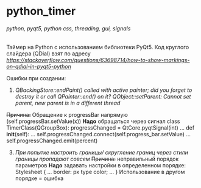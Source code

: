 # python_timer

###### python, pyqt5, python css, threading, gui, signals

Таймер на Python с использованием библиотеки PyQt5. 
Код круглого слайдера (QDial) взят по адресу _https://stackoverflow.com/questions/63698714/how-to-show-markings-on-qdial-in-pyqt5-python_

Ошибки при создании:
1) _QBackingStore::endPaint() called with active painter; did you forget to destroy it or call QPainter::end() on it?_
_QObject::setParent: Cannot set parent, new parent is in a different thread_

~~Причина:~~ Обращение к progressBar напрямую (self.progressBar.setValue(x))
**Надо** обращаться через сигнал
class TimerClass(QGroupBox):
progressChanged = QtCore.pyqtSignal(int)
...
  def __init__(self):
...
  self.progressChanged.connect(self.progress_bar.setValue)
...
  self.progressChanged.emit(percent)

3) _При попытке настроить границы/ скругление границ через стили границы пропадают совсем_
~~Причина:~~ неправильный порядок параметров
**Надо** задавать настройки в определенном порядке:
Stylesheet {
...
border: px type color;
... }
Использование в другом порядке = ошибка
